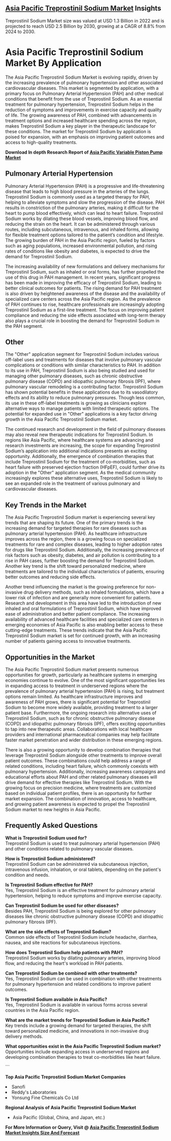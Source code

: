 <h2><a href="https://www.verifiedmarketreports.com/download-sample/?rid=250292&amp;utm_source=Github-Feb&amp;utm_medium=225" target="_blank">Asia Pacific Treprostinil Sodium Market</a> Insights</h2><p>Treprostinil Sodium Market size was valued at USD 1.3 Billion in 2022 and is projected to reach USD 2.5 Billion by 2030, growing at a CAGR of 8.8% from 2024 to 2030.</p><p><h1>Asia Pacific Treprostinil Sodium Market By Application</h1> <p>The Asia Pacific Treprostinil Sodium Market is evolving rapidly, driven by the increasing prevalence of pulmonary hypertension and other associated cardiovascular diseases. This market is segmented by application, with a primary focus on Pulmonary Arterial Hypertension (PAH) and other medical conditions that benefit from the use of Treprostinil Sodium. As an essential treatment for pulmonary hypertension, Treprostinil Sodium helps in the reduction of symptoms and improvements in exercise capacity and quality of life. The growing awareness of PAH, combined with advancements in treatment options and increased healthcare spending across the region, makes Treprostinil Sodium a key player in the therapeutic landscape for these conditions. The market for Treprostinil Sodium by application is poised for expansion, with an emphasis on improving patient outcomes and access to high-quality treatments. <p><strong>Download In depth Research Report of <a href="https://www.verifiedmarketreports.com/download-sample/?rid=236118&amp;utm_source=Pulse-Dec&amp;utm_medium=225" target="_blank">Asia Pacific Variable Piston Pump Market</a></strong></p></p> <h2>Pulmonary Arterial Hypertension</h2> <p>Pulmonary Arterial Hypertension (PAH) is a progressive and life-threatening disease that leads to high blood pressure in the arteries of the lungs. Treprostinil Sodium is commonly used as a targeted therapy for PAH, helping to alleviate symptoms and slow the progression of the disease. PAH results in constriction of the pulmonary arteries, making it difficult for the heart to pump blood effectively, which can lead to heart failure. Treprostinil Sodium works by dilating these blood vessels, improving blood flow, and reducing the strain on the heart. It can be administered through various routes, including subcutaneous, intravenous, and inhaled forms, allowing for flexible treatment options tailored to the patient’s condition and lifestyle. The growing burden of PAH in the Asia Pacific region, fueled by factors such as aging populations, increased environmental pollution, and rising rates of conditions like obesity and diabetes, is expected to drive the demand for Treprostinil Sodium. <p>The increasing availability of new formulations and delivery mechanisms for Treprostinil Sodium, such as inhaled or oral forms, has further propelled the use of this drug in PAH management. In recent years, significant progress has been made in improving the efficacy of Treprostinil Sodium, leading to better clinical outcomes for patients. The rising demand for PAH treatment is also driven by heightened awareness of the disease and the availability of specialized care centers across the Asia Pacific region. As the prevalence of PAH continues to rise, healthcare professionals are increasingly adopting Treprostinil Sodium as a first-line treatment. The focus on improving patient compliance and reducing the side effects associated with long-term therapy also plays a crucial role in boosting the demand for Treprostinil Sodium in the PAH segment.</p> <h2>Other</h2> <p>The "Other" application segment for Treprostinil Sodium includes various off-label uses and treatments for diseases that involve pulmonary vascular complications or conditions with similar characteristics to PAH. In addition to its use in PAH, Treprostinil Sodium is also being studied and used for managing other pulmonary diseases, such as chronic obstructive pulmonary disease (COPD) and idiopathic pulmonary fibrosis (IPF), where pulmonary vascular remodeling is a contributing factor. Treprostinil Sodium has shown potential benefits in these applications due to its vasodilatory effects and its ability to reduce pulmonary pressures. Though less common, its use in these off-label treatments is growing as clinicians explore alternative ways to manage patients with limited therapeutic options. The potential for expanded use in "Other" applications is a key factor driving growth in the Asia Pacific Treprostinil Sodium market. <p>The continued research and development in the field of pulmonary diseases may also reveal new therapeutic indications for Treprostinil Sodium. In regions like Asia Pacific, where healthcare systems are advancing and research investments are increasing, the scope for expanding Treprostinil Sodium’s application into additional indications presents an exciting opportunity. Additionally, the emergence of combination therapies that include Treprostinil Sodium for the treatment of co-morbidities, such as heart failure with preserved ejection fraction (HFpEF), could further drive its adoption in the "Other" application segment. As the medical community increasingly explores these alternative uses, Treprostinil Sodium is likely to see an expanded role in the treatment of various pulmonary and cardiovascular diseases.</p> <h2>Key Trends in the Market</h2> <p>The Asia Pacific Treprostinil Sodium market is experiencing several key trends that are shaping its future. One of the primary trends is the increasing demand for targeted therapies for rare diseases such as pulmonary arterial hypertension (PAH). As healthcare infrastructure improves across the region, there is a growing focus on specialized treatments for rare and complex diseases, leading to higher adoption rates for drugs like Treprostinil Sodium. Additionally, the increasing prevalence of risk factors such as obesity, diabetes, and air pollution is contributing to a rise in PAH cases, further boosting the demand for Treprostinil Sodium. Another key trend is the shift toward personalized medicine, where treatments are tailored to the individual characteristics of patients, ensuring better outcomes and reducing side effects. <p>Another trend influencing the market is the growing preference for non-invasive drug delivery methods, such as inhaled formulations, which have a lower risk of infection and are generally more convenient for patients. Research and development in this area have led to the introduction of new inhaled and oral formulations of Treprostinil Sodium, which have improved ease of administration and better patient compliance. The increasing availability of advanced healthcare facilities and specialized care centers in emerging economies of Asia Pacific is also enabling better access to these cutting-edge treatments. These trends indicate that the Asia Pacific Treprostinil Sodium market is set for continued growth, with an increasing number of patients gaining access to innovative treatments.</p> <h2>Opportunities in the Market</h2> <p>The Asia Pacific Treprostinil Sodium market presents numerous opportunities for growth, particularly as healthcare systems in emerging economies continue to evolve. One of the most significant opportunities lies in expanding access to treatment in underserved regions where the prevalence of pulmonary arterial hypertension (PAH) is rising, but treatment options remain limited. As healthcare infrastructure improves and awareness of PAH grows, there is significant potential for Treprostinil Sodium to become more widely available, providing treatment to a larger patient base. Furthermore, the ongoing research into alternative uses of Treprostinil Sodium, such as for chronic obstructive pulmonary disease (COPD) and idiopathic pulmonary fibrosis (IPF), offers exciting opportunities to tap into new therapeutic areas. Collaborations with local healthcare providers and international pharmaceutical companies may help facilitate faster market penetration and wider distribution in these emerging regions. <p>There is also a growing opportunity to develop combination therapies that leverage Treprostinil Sodium alongside other treatments to improve overall patient outcomes. These combinations could help address a range of related conditions, including heart failure, which commonly coexists with pulmonary hypertension. Additionally, increasing awareness campaigns and educational efforts about PAH and other related pulmonary diseases will drive demand for effective therapies like Treprostinil Sodium. With the growing focus on precision medicine, where treatments are customized based on individual patient profiles, there is an opportunity for further market expansion. The combination of innovation, access to healthcare, and growing patient awareness is expected to propel the Treprostinil Sodium market to new heights in Asia Pacific.</p> <h2>Frequently Asked Questions</h2> <p><strong>What is Treprostinil Sodium used for?</strong><br>Treprostinil Sodium is used to treat pulmonary arterial hypertension (PAH) and other conditions related to pulmonary vascular diseases.</p> <p><strong>How is Treprostinil Sodium administered?</strong><br>Treprostinil Sodium can be administered via subcutaneous injection, intravenous infusion, inhalation, or oral tablets, depending on the patient's condition and needs.</p> <p><strong>Is Treprostinil Sodium effective for PAH?</strong><br>Yes, Treprostinil Sodium is an effective treatment for pulmonary arterial hypertension, helping to reduce symptoms and improve exercise capacity.</p> <p><strong>Can Treprostinil Sodium be used for other diseases?</strong><br>Besides PAH, Treprostinil Sodium is being explored for other pulmonary diseases like chronic obstructive pulmonary disease (COPD) and idiopathic pulmonary fibrosis (IPF).</p> <p><strong>What are the side effects of Treprostinil Sodium?</strong><br>Common side effects of Treprostinil Sodium include headache, diarrhea, nausea, and site reactions for subcutaneous injections.</p> <p><strong>How does Treprostinil Sodium help patients with PAH?</strong><br>Treprostinil Sodium works by dilating pulmonary arteries, improving blood flow, and reducing the heart's workload in PAH patients.</p> <p><strong>Can Treprostinil Sodium be combined with other treatments?</strong><br>Yes, Treprostinil Sodium can be used in combination with other treatments for pulmonary hypertension and related conditions to improve patient outcomes.</p> <p><strong>Is Treprostinil Sodium available in Asia Pacific?</strong><br>Yes, Treprostinil Sodium is available in various forms across several countries in the Asia Pacific region.</p> <p><strong>What are the market trends for Treprostinil Sodium in Asia Pacific?</strong><br>Key trends include a growing demand for targeted therapies, the shift toward personalized medicine, and innovations in non-invasive drug delivery methods.</p> <p><strong>What opportunities exist in the Asia Pacific Treprostinil Sodium market?</strong><br>Opportunities include expanding access in underserved regions and developing combination therapies to treat co-morbidities like heart failure.</p> ```</p><p><strong>Top Asia Pacific Treprostinil Sodium Market Companies</strong></p><div data-test-id=""><p><li>Sanofi</li><li> Reddy's Laboratories</li><li> Yonsung Fine Chemicals Co Ltd</li></p><div><strong>Regional Analysis of&nbsp;Asia Pacific Treprostinil Sodium Market</strong></div><ul><li dir="ltr"><p dir="ltr">Asia Pacific (Global, China, and Japan, etc.)</p></li></ul><p><strong>For More Information or Query, Visit @&nbsp;</strong><strong><a href="https://www.verifiedmarketreports.com/product/treprostinil-sodium-market/?utm_source=Github-Feb&amp;utm_medium=225" target="_blank">Asia Pacific Treprostinil Sodium Market Insights Size And Forecast</a></strong></p></div><h2>&nbsp;</h2><div data-test-id="">&nbsp;</div>
